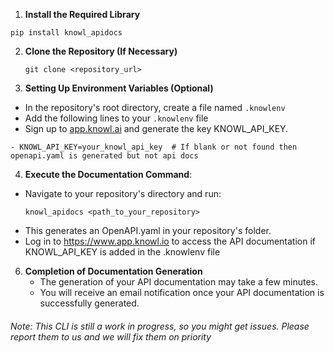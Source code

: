 1. **Install the Required Library**
```
pip install knowl_apidocs
```

2. **Clone the Repository (If Necessary)**

    ```
    git clone <repository_url>
    ```
    
3. **Setting Up Environment Variables (Optional)**
- In the repository's root directory, create a file named `.knowlenv`
- Add the following lines to your `.knowlenv` file
- Sign up to [app.knowl.ai](http://app.knowl.ai/) and generate the key KNOWL_API_KEY.
```
- KNOWL_API_KEY=your_knowl_api_key  # If blank or not found then openapi.yaml is generated but not api docs
```
4. **Execute the Documentation Command**:
- Navigate to your repository's directory and run:    
    ```
    knowl_apidocs <path_to_your_repository>
    ```
- This generates an OpenAPI.yaml in your repository's folder.
- Log in to https://www.app.knowl.io to access the API documentation if KNOWL_API_KEY is added in the .knowlenv file

6. **Completion of Documentation Generation**
    - The generation of your API documentation may take a few minutes.
    - You will receive an email notification once your API documentation is successfully generated.


###### Note: This CLI is still a work in progress, so you might get issues. Please report them to us and we will fix them on priority

